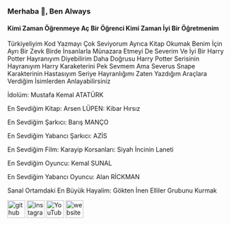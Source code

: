 ### Merhaba 👋, Ben Always
#### Kimi Zaman Öğrenmeye Aç Bir Öğrenci Kimi Zaman İyi Bir Öğretmenim


Türkiyeliyim Kod Yazmayı Çok Seviyorum Ayrıca Kitap Okumak Benim İçin Ayrı Bir Zevk Birde İnsanlarla Münazara Etmeyi De Severim Ve  İyi Bir Harry Potter Hayranıyım Diyebilirim Daha Doğrusu Harry Potter Serisinin Hayranıyım Harry Karaketerini Pek Sevmem Ama Severus Snape Karakterinin Hastasıyım Seriye Hayranlığımı Zaten Yazdığım Araçlara Verdiğim İsimlerden Anlayabilirsiniz

İdolüm: Mustafa Kemal ATATÜRK

En Sevdiğim Kitap: Arsen LÜPEN: Kibar Hırsız

En Sevdiğim Şarkıcı: Barış MANÇO

En Sevdiğim Yabancı Şarkıcı: AZİS

En Sevdiğim Film: Karayip Korsanları: Siyah İncinin Laneti

En Sevdiğim Oyuncu: Kemal SUNAL

En Sevdiğim Yabancı Oyuncu: Alan RİCKMAN

Sanal Ortamdaki En Büyük Hayalim: Gökten İnen Elliler Grubunu Kurmak


[<img src='https://cdn.jsdelivr.net/npm/simple-icons@3.0.1/icons/github.svg' alt='github' height='40'>](https://github.com/https://github.com/4lways)  [<img src='https://cdn.jsdelivr.net/npm/simple-icons@3.0.1/icons/instagram.svg' alt='instagram' height='40'>](https://www.instagram.com/https://www.instagram.com/_always.s//)  [<img src='https://cdn.jsdelivr.net/npm/simple-icons@3.0.1/icons/youtube.svg' alt='YouTube' height='40'>](https://www.youtube.com/channel/UCAAGdbGCRJX5XflkNH4PN5A)  [<img src='https://cdn.jsdelivr.net/npm/simple-icons@3.0.1/icons/icloud.svg' alt='website' height='40'>](https://alwaysbl0g.blogspot.com/)  

